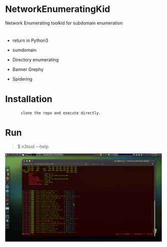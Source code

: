 # NetworkEnumeratingKid


Network Enumerating toolkid for subdomain enumeration

# 
* return in Python3 


* sumdomain
* Directory enumerating
* Banner Grephy
* Spidering


# Installation

           clone the repo and execute directly.


# Run

> $ n3tool --help


<img src=".img/ipv4.png">

